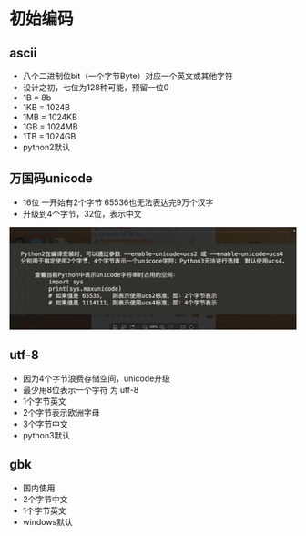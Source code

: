 # 初始编码

## ascii

- 八个二进制位bit（一个字节Byte）对应一个英文或其他字符
- 设计之初，七位为128种可能，预留一位0
- 1B = 8b
- 1KB = 1024B
- 1MB = 1024KB
- 1GB = 1024MB
- 1TB = 1024GB
- python2默认

## 万国码unicode

- 16位 一开始有2个字节 65536也无法表达完9万个汉字
- 升级到4个字节，32位，表示中文

![unicode](unicode.png)

## utf-8

- 因为4个字节浪费存储空间，unicode升级
- 最少用8位表示一个字符 为 utf-8
- 1个字节英文
- 2个字节表示欧洲字母
- 3个字节中文
- python3默认

## gbk

- 国内使用
- 2个字节中文
- 1个字节英文
- windows默认

